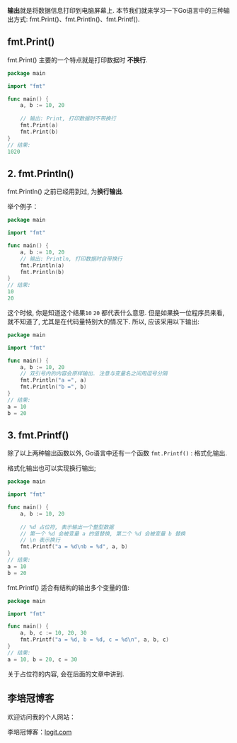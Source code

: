 **输出**就是将数据信息打印到电脑屏幕上. 本节我们就来学习一下Go语言中的三种输出方式: fmt.Print()、fmt.Println()、fmt.Printf().

## fmt.Print()

fmt.Print() 主要的一个特点就是打印数据时 **不换行**.

```go
package main

import "fmt"

func main() {
    a, b := 10, 20
    
    // 输出: Print, 打印数据时不带换行
    fmt.Print(a)
    fmt.Print(b)
}
// 结果:
1020
```

## 2. fmt.Println()

fmt.Println() 之前已经用到过, 为**换行输出**.

举个例子：

```go
package main

import "fmt"

func main() {
    a, b := 10, 20
    // 输出: Println, 打印数据时自带换行
    fmt.Println(a)
    fmt.Println(b)
}
// 结果:
10
20
```

这个时候, 你是知道这个结果`10` `20` 都代表什么意思. 但是如果换一位程序员来看, 就不知道了, 尤其是在代码量特别大的情况下. 所以, 应该采用以下输出:

```go
package main

import "fmt"

func main() {
    a, b := 10, 20
    // 双引号内的内容会原样输出. 注意与变量名之间用逗号分隔
    fmt.Println("a =", a)
    fmt.Println("b =", b)
}
// 结果:
a = 10
b = 20
```

## 3. fmt.Printf()

除了以上两种输出函数以外, Go语言中还有一个函数 `fmt.Printf()` : 格式化输出.

格式化输出也可以实现换行输出;

```go
package main

import "fmt"

func main() {
    a, b := 10, 20
    
	// %d 占位符, 表示输出一个整型数据
    // 第一个 %d 会被变量 a 的值替换, 第二个 %d 会被变量 b 替换
    // \n 表示换行
    fmt.Printf("a = %d\nb = %d", a, b)
}
// 结果:
a = 10
b = 20
```

fmt.Printf() 适合有结构的输出多个变量的值:

```go
package main

import "fmt"

func main() {
    a, b, c := 10, 20, 30
    fmt.Printf("a = %d, b = %d, c = %d\n", a, b, c)
}
// 结果:
a = 10, b = 20, c = 30

```

关于占位符的内容, 会在后面的文章中讲到.

## 李培冠博客

欢迎访问我的个人网站：

李培冠博客：[lpgit.com](https://lpgit.com)
